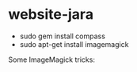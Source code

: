 website-jara
============

* sudo gem install compass
* sudo apt-get install imagemagick

Some ImageMagick tricks:
